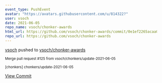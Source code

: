```yaml
---
event_type: PushEvent
avatar: "https://avatars.githubusercontent.com/u/814322?"
user: vsoch
date: 2021-06-05
repo_name: vsoch/chonker-awards
html_url: https://github.com/vsoch/chonker-awards/commit/0e1ef2265acaa0f3191a5a3ad70baf7fe5ccb5f3
repo_url: https://github.com/vsoch/chonker-awards
---
```


<a href='https://github.com/vsoch' target='_blank'>vsoch</a> pushed to <a href='https://github.com/vsoch/chonker-awards' target='_blank'>vsoch/chonker-awards</a>

<small>Merge pull request #125 from vsoch/chonkers/update-2021-06-05

[chonkers] chonkers/update-2021-06-05</small>

<a href='https://github.com/vsoch/chonker-awards/commit/0e1ef2265acaa0f3191a5a3ad70baf7fe5ccb5f3' target='_blank'>View Commit</a>